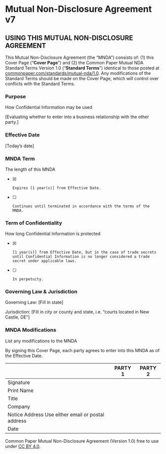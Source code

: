 # Mutual Non-Disclosure Agreement v7

## USING THIS MUTUAL NON-DISCLOSURE AGREEMENT

This Mutual Non-Disclosure Agreement (the “MNDA”) consists of: (1) this Cover Page (“**Cover Page**”) and (2) the Common Paper Mutual NDA Standard Terms Version 1.0 (“**Standard Terms**”) identical to those posted at [commonpaper.com/standards/mutual-nda/1.0](https://commonpaper.com/standards/mutual-nda/1.0). Any modifications of the Standard Terms should be made on the Cover Page, which will control over conflicts with the Standard Terms.

### Purpose
<label>How Confidential Information may be used</label>

[Evaluating whether to enter into a business relationship with the other party.]

### Effective Date
[Today’s date]

### MNDA Term
<label>The length of this MNDA</label>
- [x]     Expires [1 year(s)] from Effective Date.
- [ ]     Continues until terminated in accordance with the terms of the MNDA.

### Term of Confidentiality
<label>How long Confidential Information is protected</label>
- [x]     [1 year(s)] from Effective Date, but in the case of trade secrets until Confidential Information is no longer considered a trade secret under applicable laws.
- [ ]     In perpetuity.

### Governing Law & Jurisdiction
Governing Law: [Fill in state]

Jurisdiction: [Fill in city or county and state, i.e. “courts located in New Castle, DE”]

### MNDA Modifications
List any modifications to the MNDA

By signing this Cover Page, each party agrees to enter into this MNDA as of the Effective Date.

|| PARTY 1 | PARTY 2 |
|:--- | :----: | :----: |
| Signature | | |
| Print Name | |
| Title | | |
| Company | | |
| Notice Address <label>Use either email or postal address</label> | | |
| Date | | |

Common Paper Mutual Non-Disclosure Agreement (Version 1.0) free to use under [CC BY 4.0](https://creativecommons.org/licenses/by/4.0/).
